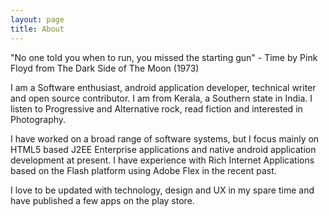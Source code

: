 ```yaml
---
layout: page
title: About
---
```


<p class="message">
  "No one told you when to run, you missed the starting gun" - Time by Pink Floyd from The Dark Side of The Moon (1973)
</p>

I am a Software enthusiast, android application developer, technical writer and open source contributor. I am from Kerala, a Southern state in India. I listen to Progressive and Alternative rock, read fiction and interested in Photography.

I have worked on a broad range of software systems, but I focus mainly on HTML5 based J2EE Enterprise applications and native android application development at present. I have experience with Rich Internet Applications based on the Flash platform using Adobe Flex in the recent past.

I love to be updated with technology, design and UX in my spare time and have published a few apps on the play store.
